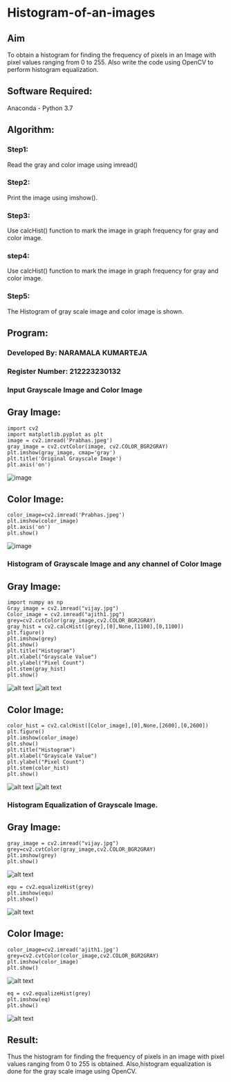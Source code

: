 # Histogram-of-an-images
## Aim
To obtain a histogram for finding the frequency of pixels in an Image with pixel values ranging from 0 to 255. Also write the code using OpenCV to perform histogram equalization.

## Software Required:
Anaconda - Python 3.7

## Algorithm:
### Step1:
Read the gray and color image using imread()

### Step2:
Print the image using imshow().

### Step3:
Use calcHist() function to mark the image in graph frequency for gray and color image.

### step4:
Use calcHist() function to mark the image in graph frequency for gray and color image.

### Step5:
The Histogram of gray scale image and color image is shown.


## Program:
### Developed By: NARAMALA KUMARTEJA
### Register Number: 212223230132
### Input Grayscale Image and Color Image
## Gray Image:
```
import cv2
import matplotlib.pyplot as plt
image = cv2.imread('Prabhas.jpeg')
gray_image = cv2.cvtColor(image, cv2.COLOR_BGR2GRAY)
plt.imshow(gray_image, cmap='gray')
plt.title('Original Grayscale Image')
plt.axis('on')
```
![image](https://github.com/user-attachments/assets/82ef158b-a20a-461e-a739-c1aaca2b5cfb)

## Color Image:
```
color_image=cv2.imread('Prabhas.jpeg')
plt.imshow(color_image)
plt.axis('on')
plt.show()
```
![image](https://github.com/user-attachments/assets/288d71a4-4f71-4632-961b-a14df19487f6)
### Histogram of Grayscale Image and any channel of Color Image
## Gray Image:
```
import numpy as np
Gray_image = cv2.imread("vijay.jpg")
Color_image = cv2.imread("ajith1.jpg")
grey=cv2.cvtColor(gray_image,cv2.COLOR_BGR2GRAY)
gray_hist = cv2.calcHist([grey],[0],None,[1100],[0,1100])
plt.figure()
plt.imshow(grey)
plt.show()
plt.title("Histogram")
plt.xlabel("Grayscale Value")
plt.ylabel("Pixel Count")
plt.stem(gray_hist)
plt.show()
```
![alt text](image-2.png)
![alt text](image-3.png)
## Color Image:
```
color_hist = cv2.calcHist([Color_image],[0],None,[2600],[0,2600])
plt.figure()
plt.imshow(color_image)
plt.show()
plt.title("Histogram")
plt.xlabel("Grayscale Value")
plt.ylabel("Pixel Count")
plt.stem(color_hist)
plt.show()
```
![alt text](image-4.png)
![alt text](image-5.png)
### Histogram Equalization of Grayscale Image.
## Gray Image:
```
gray_image = cv2.imread("vijay.jpg")
grey=cv2.cvtColor(gray_image,cv2.COLOR_BGR2GRAY)
plt.imshow(grey)
plt.show()
```
![alt text](image-6.png)
```
equ = cv2.equalizeHist(grey)
plt.imshow(equ)
plt.show()
```
![alt text](image-7.png)
## Color Image:
```
color_image=cv2.imread('ajith1.jpg')
grey=cv2.cvtColor(color_image,cv2.COLOR_BGR2GRAY)
plt.imshow(color_image)
plt.show()
```
![alt text](image-8.png)
```
eq = cv2.equalizeHist(grey)
plt.imshow(eq)
plt.show()
```
![alt text](image-9.png)
## Result: 
Thus the histogram for finding the frequency of pixels in an image with pixel values ranging from 0 to 255 is obtained. Also,histogram equalization is done for the gray scale image using OpenCV.
